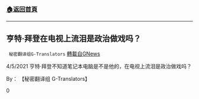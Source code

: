 ###  [:house:返回首頁](https://github.com/ourhimalayas/txt)
---

## 亨特·拜登在电视上流泪是政治做戏吗？
` 秘密翻译组G-Translators` [轉載自GNews](https://gnews.org/zh-hans/1093134/)

4/5/2021 亨特·拜登不知道笔记本电脑是不是他的，在电视上流泪是政治做戏吗？

By： 【秘密翻译组 G-Translators】



0
